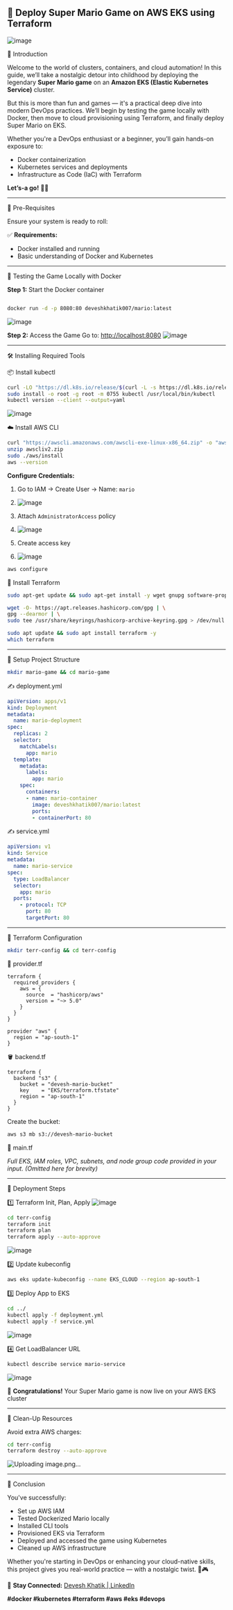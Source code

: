## 🚀 Deploy Super Mario Game on AWS EKS using Terraform
![image](https://github.com/user-attachments/assets/da194a7e-26b7-4dea-a9aa-69f1e1ce325a)


👋 Introduction

Welcome to the world of clusters, containers, and cloud automation! In this guide, we’ll take a nostalgic detour into childhood by deploying the legendary **Super Mario game** on an **Amazon EKS (Elastic Kubernetes Service)** cluster.

But this is more than fun and games — it's a practical deep dive into modern DevOps practices. We’ll begin by testing the game locally with Docker, then move to cloud provisioning using Terraform, and finally deploy Super Mario on EKS.

Whether you're a DevOps enthusiast or a beginner, you’ll gain hands-on exposure to:

* Docker containerization
* Kubernetes services and deployments
* Infrastructure as Code (IaC) with Terraform

**Let’s-a go!** 🍄🐢

---

🔧 Pre-Requisites

Ensure your system is ready to roll:

✅ **Requirements:**

* Docker installed and running
* Basic understanding of Docker and Kubernetes

---

🧪 Testing the Game Locally with Docker

**Step 1:** Start the Docker container

```bash

docker run -d -p 8080:80 deveshkhatik007/mario:latest
```
![image](https://github.com/user-attachments/assets/935949c1-7146-4e42-ad1f-5fa77e5b60b0)


**Step 2:** Access the Game
Go to: [http://localhost:8080](http://localhost:8080)
![image](https://github.com/user-attachments/assets/28c0c776-082b-4469-96fc-554daa54ab43)

---

🛠️ Installing Required Tools

📦 Install kubectl

```bash
curl -LO "https://dl.k8s.io/release/$(curl -L -s https://dl.k8s.io/release/stable.txt)/bin/linux/amd64/kubectl"
sudo install -o root -g root -m 0755 kubectl /usr/local/bin/kubectl
kubectl version --client --output=yaml
```
![image](https://github.com/user-attachments/assets/036df8d4-4229-4d31-a70c-43cd8a2e8b05)

☁️ Install AWS CLI

```bash
curl "https://awscli.amazonaws.com/awscli-exe-linux-x86_64.zip" -o "awscliv2.zip"
unzip awscliv2.zip
sudo ./aws/install
aws --version
```

**Configure Credentials:**

1. Go to IAM → Create User → Name: `mario`
2. ![image](https://github.com/user-attachments/assets/9938f5e8-b363-46a4-aeb9-101df37de32c)

3. Attach `AdministratorAccess` policy
4. ![image](https://github.com/user-attachments/assets/0534ce41-9f19-4994-a0de-b0250d685b39)

5. Create access key
6. ![image](https://github.com/user-attachments/assets/8180572b-5d32-488f-a6b8-72dd33c14816)


```bash
aws configure
```

🧰 Install Terraform

```bash
sudo apt-get update && sudo apt-get install -y wget gnupg software-properties-common

wget -O- https://apt.releases.hashicorp.com/gpg | \
gpg --dearmor | \
sudo tee /usr/share/keyrings/hashicorp-archive-keyring.gpg > /dev/null

sudo apt update && sudo apt install terraform -y
which terraform
```

---

📁 Setup Project Structure

```bash
mkdir mario-game && cd mario-game
```

✍️ deployment.yml

```yaml
apiVersion: apps/v1
kind: Deployment
metadata:
  name: mario-deployment
spec:
  replicas: 2
  selector:
    matchLabels:
      app: mario
  template:
    metadata:
      labels:
        app: mario
    spec:
      containers:
      - name: mario-container
        image: deveshkhatik007/mario:latest
        ports:
        - containerPort: 80
```

✍️ service.yml

```yaml
apiVersion: v1
kind: Service
metadata:
  name: mario-service
spec:
  type: LoadBalancer
  selector:
    app: mario
  ports:
    - protocol: TCP
      port: 80
      targetPort: 80
```

---

📂 Terraform Configuration

```bash
mkdir terr-config && cd terr-config
```

🧾 provider.tf

```hcl
terraform {
  required_providers {
    aws = {
      source  = "hashicorp/aws"
      version = "~> 5.0"
    }
  }
}

provider "aws" {
  region = "ap-south-1"
}
```

🪣 backend.tf

```hcl
terraform {
  backend "s3" {
    bucket = "devesh-mario-bucket"
    key    = "EKS/terraform.tfstate"
    region = "ap-south-1"
  }
}
```

Create the bucket:

```bash
aws s3 mb s3://devesh-mario-bucket
```

🧩 main.tf

*Full EKS, IAM roles, VPC, subnets, and node group code provided in your input. (Omitted here for brevity)*

---

🚀 Deployment Steps

1️⃣ Terraform Init, Plan, Apply
![image](https://github.com/user-attachments/assets/e1c7078a-49e5-4856-a0c6-f07381248e40)


```bash
cd terr-config
terraform init
terraform plan
terraform apply --auto-approve
```
![image](https://github.com/user-attachments/assets/c13a3fbf-0de6-4ca7-99da-6c66fa580078)


2️⃣ Update kubeconfig

```bash
aws eks update-kubeconfig --name EKS_CLOUD --region ap-south-1
```

3️⃣ Deploy App to EKS

```bash
cd ../
kubectl apply -f deployment.yml
kubectl apply -f service.yml
```
![image](https://github.com/user-attachments/assets/a340bf8c-edcc-487f-9706-62d6a50da7d5)


4️⃣ Get LoadBalancer URL

```bash
kubectl describe service mario-service
```
![image](https://github.com/user-attachments/assets/eb2e3c8c-a8ad-4f2e-91dc-ae585610d3af)

🎉 **Congratulations!** Your Super Mario game is now live on your AWS EKS cluster


---

🧹 Clean-Up Resources

Avoid extra AWS charges:

```bash
cd terr-config
terraform destroy --auto-approve
```
![Uploading image.png…]()


---

🎯 Conclusion

You've successfully:

* Set up AWS IAM
* Tested Dockerized Mario locally
* Installed CLI tools
* Provisioned EKS via Terraform
* Deployed and accessed the game using Kubernetes
* Cleaned up AWS infrastructure

Whether you're starting in DevOps or enhancing your cloud-native skills, this project gives you real-world practice — with a nostalgic twist. 🍄🎮

📲 **Stay Connected:**
[Devesh Khatik | LinkedIn](https://www.linkedin.com/in/deveshkhatik)

**#docker #kubernetes #terraform #aws #eks #devops**
